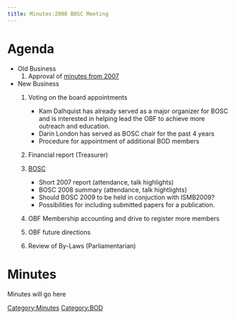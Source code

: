 ```yaml
---
title: Minutes:2008 BOSC Meeting
---
```


Agenda
======

-   Old Business
    1.  Approval of [minutes from
        2007](Minutes:2007_BOSC_Meeting "wikilink")
-   New Business
    1.  Voting on the board appointments
        -   Kam Dalhquist has already served as a major organizer for
            BOSC and is interested in helping lead the OBF to achieve
            more outreach and education.
        -   Darin London has served as BOSC chair for the past 4 years
        -   Procedure for appointment of additional BOD members

    2.  Financial report (Treasurer)
    3.  [BOSC](BOSC "wikilink")
        -   Short 2007 report (attendance, talk highlights)
        -   BOSC 2008 summary (attendance, talk hightlights)
        -   Should BOSC 2009 to be held in conjuction with ISMB2009?
        -   Possibilities for including submitted papers for
            a publication.

    4.  OBF Membership accounting and drive to register more members
    5.  OBF future directions
    6.  Review of By-Laws (Parliamentarian)

Minutes
=======

Minutes will go here

<Category:Minutes> <Category:BOD>
